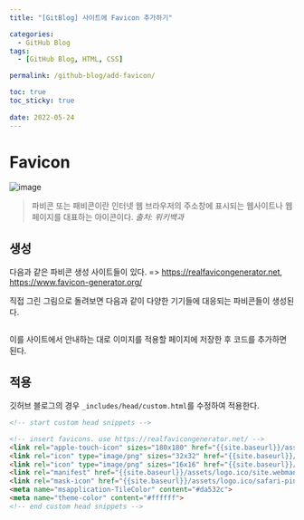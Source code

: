 ```yaml
---
title: "[GitBlog] 사이트에 Favicon 추가하기"

categories:
  - GitHub Blog
tags:
  - [GitHub Blog, HTML, CSS]

permalink: /github-blog/add-favicon/

toc: true
toc_sticky: true
 
date: 2022-05-24
---
```


# Favicon
![image](https://user-images.githubusercontent.com/49031232/169856948-3819d42f-4040-414b-b2fe-41ae1f42d075.png)

> 파비콘 또는 패비콘이란 인터넷 웹 브라우저의 주소창에 표시되는 웹사이트나 웹페이지를 대표하는 아이콘이다. *출처: 위키백과*

## 생성
다음과 같은 파비콘 생성 사이트들이 있다. => https://realfavicongenerator.net, https://www.favicon-generator.org/

직접 그린 그림으로 돌려보면 다음과 같이 다양한 기기들에 대응되는 파비콘들이 생성된다.

<p>
    <img src="https://user-images.githubusercontent.com/49031232/169861824-70203342-3416-4148-ab84-eb99862c045d.png" alt>
</p>

이를 사이트에서 안내하는 대로 이미지를 적용할 페이지에 저장한 후 코드를 추가하면 된다.
## 적용
깃허브 블로그의 경우 `_includes/head/custom.html`를 수정하여 적용한다.
```html
<!-- start custom head snippets -->

<!-- insert favicons. use https://realfavicongenerator.net/ -->
<link rel="apple-touch-icon" sizes="180x180" href="{{site.baseurl}}/assets/logo.ico/apple-touch-icon.png">
<link rel="icon" type="image/png" sizes="32x32" href="{{site.baseurl}}/assets/logo.ico/favicon-32x32.png">
<link rel="icon" type="image/png" sizes="16x16" href="{{site.baseurl}}/assets/logo.ico/favicon-16x16.png">
<link rel="manifest" href="{{site.baseurl}}/assets/logo.ico/site.webmanifest">
<link rel="mask-icon" href="{{site.baseurl}}/assets/logo.ico/safari-pinned-tab.svg" color="#5bbad5">
<meta name="msapplication-TileColor" content="#da532c">
<meta name="theme-color" content="#ffffff">
<!-- end custom head snippets -->
```
